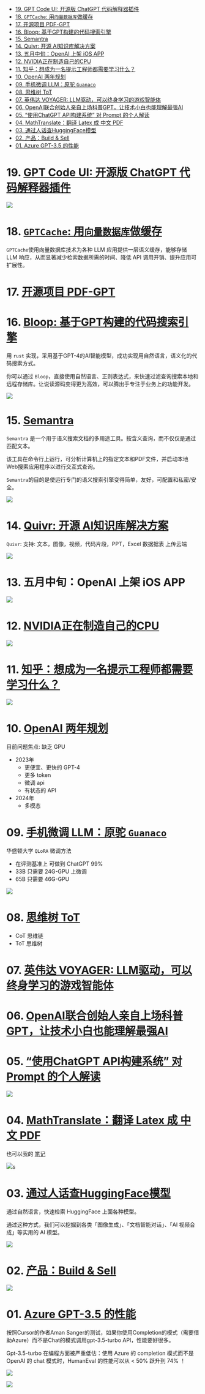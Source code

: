 - [19. GPT Code UI: 开源版 ChatGPT 代码解释器插件](#19-gpt-code-ui-开源版-chatgpt-代码解释器插件)
- [18. `GPTCache`: 用`向量数据库`做缓存](#18-gptcache-用向量数据库做缓存)
- [17. 开源项目 PDF-GPT](#17-开源项目-pdf-gpt)
- [16. Bloop: 基于GPT构建的代码搜索引擎](#16-bloop-基于gpt构建的代码搜索引擎)
- [15. Semantra](#15-semantra)
- [14. Quivr: 开源 AI知识库解决方案](#14-quivr-开源-ai知识库解决方案)
- [13. 五月中旬：OpenAI 上架 iOS APP](#13-五月中旬openai-上架-ios-app)
- [12. NVIDIA正在制造自己的CPU](#12-nvidia正在制造自己的cpu)
- [11. 知乎：想成为一名提示工程师都需要学习什么？](#11-知乎想成为一名提示工程师都需要学习什么)
- [10. OpenAI 两年规划](#10-openai-两年规划)
- [09. 手机微调 LLM：原驼 `Guanaco`](#09-手机微调-llm原驼-guanaco)
- [08. 思维树 ToT](#08-思维树-tot)
- [07. 英伟达 VOYAGER: LLM驱动，可以终身学习的游戏智能体](#07-英伟达-voyager-llm驱动可以终身学习的游戏智能体)
- [06. OpenAI联合创始人亲自上场科普GPT，让技术小白也能理解最强AI](#06-openai联合创始人亲自上场科普gpt让技术小白也能理解最强ai)
- [05. “使用ChatGPT API构建系统” 对 Prompt 的个人解读](#05-使用chatgpt-api构建系统-对-prompt-的个人解读)
- [04. MathTranslate：翻译 Latex 成 中文 PDF](#04-mathtranslate翻译-latex-成-中文-pdf)
- [03. 通过人话查HuggingFace模型](#03-通过人话查huggingface模型)
- [02. 产品：Build \& Sell](#02-产品build--sell)
- [01. Azure GPT-3.5 的性能](#01-azure-gpt-35-的性能)

# 19. [GPT Code UI: 开源版 ChatGPT 代码解释器插件](https://github.com/ricklamers/gpt-code-ui/)

![](../../images/20230606115859.png)

# 18. [`GPTCache`: 用`向量数据库`做缓存](https://github.com/zilliztech/GPTCache)

`GPTCache`使用向量数据库技术为各种 LLM 应用提供一层语义缓存，能够存储 LLM 响应，从而显著减少检索数据所需的时间、降低 API 调用开销、提升应用可扩展性。

# 17. [开源项目 PDF-GPT](https://github.com/bhaskatripathi/pdfGPT)

# 16. [Bloop: 基于GPT构建的代码搜索引擎](https://zhuanlan.zhihu.com/p/624362567)

用 `rust` 实现，采用基于GPT-4的AI智能模型，成功实现用自然语言，语义化的代码搜索方式。

你可以通过 `Bloop`，直接使用自然语言、正则表达式，来快速过滤查询搜索本地和远程存储库。让说读源码变得更为高效，可以腾出手专注于业务上的功能开发。

![](../../images/20230606102046.jpg)

# 15. [Semantra](https://github.com/freedmand/semantra)

`Semantra` 是一个用于语义搜索文档的多用途工具。按含义查询，而不仅仅是通过匹配文本。

该工具在命令行上运行，可分析计算机上的指定文本和PDF文件，并启动本地Web搜索应用程序以进行交互式查询。

`Semantra`的目的是使运行专门的语义搜索引擎变得简单，友好，可配置和私密/安全。

![](../../images/20230606101847.jpg)

# 14. [Quivr: 开源 AI知识库解决方案](github.com/StanGirard/quivr)

`Quivr`: 支持: 文本，图像，视频，代码片段，PPT，Excel 数据据表 上传云端

![](../../images/20230606101601.jpg)

# 13. 五月中旬：OpenAI 上架 iOS APP

![](../../images/20230606101739.jpg)

# 12. [NVIDIA正在制造自己的CPU](https://weibo.com/1727858283/4907300449682143)

![](../../images/20230606101239.jpg)

# 11. [知乎：想成为一名提示工程师都需要学习什么？](https://www.zhihu.com/question/593938418/answer/3056641740)

![](../../images/20230605193732.png)

# 10. [OpenAI 两年规划](https://foresightnews.pro/article/detail/34376)

目前问题焦点: 缺乏 GPU

+ 2023年
    - 更便宜、更快的 GPT-4
    - 更多 token
    - 微调 api
    - 有状态的 API
+ 2024年
    - 多模态

# 09. [手机微调 LLM：原驼 `Guanaco`](https://zhuanlan.zhihu.com/p/632488033)

华盛顿大学 `QLoRA` 微调方法

+ 在评测基准上 可做到 ChatGPT 99%
+ 33B 只需要 24G-GPU 上微调
+ 65B 只需要 46G-GPU

![](./../../images/20230605193427.png)

# 08. [思维树 ToT](https://zhuanlan.zhihu.com/p/633974673)

+ CoT 思维链
+ ToT 思维树

# 07. [英伟达 VOYAGER: LLM驱动，可以终身学习的游戏智能体](https://zhuanlan.zhihu.com/p/632739144)

# 06. [OpenAI联合创始人亲自上场科普GPT，让技术小白也能理解最强AI](https://zhuanlan.zhihu.com/p/633176312)

# 05. [“使用ChatGPT API构建系统” 对 Prompt 的个人解读](https://www.zhihu.com/question/593938418)

![](./../../images/20230605122751.jpg)

# 04. [MathTranslate：翻译 Latex 成 中文 PDF](https://weibo.com/1727858283/N2PX5uluz)

也可以我的 [笔记](https://zhuanlan.zhihu.com/p/633316249)

![](./../../images/20230605122148.png)s

# 03. [通过人话查HuggingFace模型](https://weibo.com/5722964389/N2XXqnYhj)

通过自然语言，快速检索 HuggingFace 上面各种模型。

通过这种方式，我们可以挖掘到各类「图像生成」、「文档智能对话」、「AI 视频合成」等实用的 AI 模型。

![](../../images/20230605121249.png)

# 02. [产品：Build & Sell]()

![](../../images/20230605121810.png)

# 01. [Azure GPT-3.5 的性能](https://weibo.com/1402400261/N3sQOw7eE)

按照Cursor的作者Aman Sanger的测试，如果你使用Completion的模式（需要借助Azure）而不是Chat的模式调用gpt-3.5-turbo API，性能要好很多。

Gpt-3.5-turbo 在编程方面被严重低估：使用 Azure 的 completion 模式而不是 OpenAI 的 chat 模式时，HumanEval 的性能可以从 < 50% 跃升到 74% ！

![](./../../images/20230605121908.png)

![](../../images/20230605122455.png)